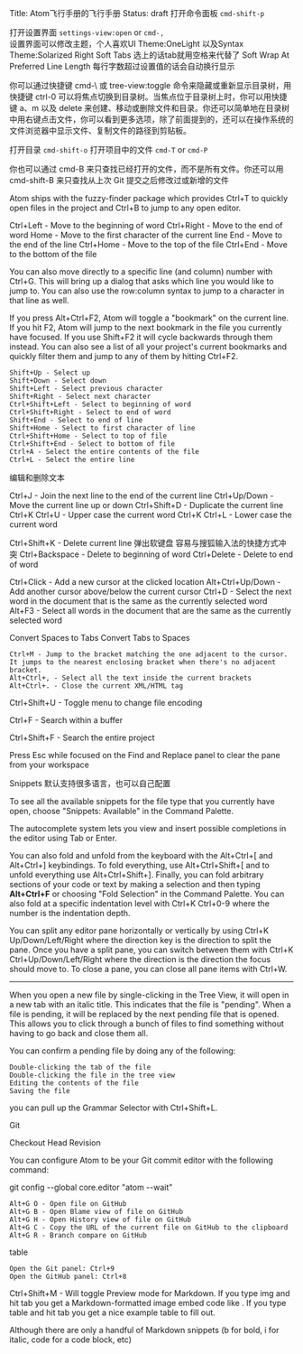 Title: Atom飞行手册的飞行手册
Status: draft
打开命令面板 `cmd-shift-p`

打开设置界面 `settings-view:open` or `cmd-,`  
设置界面可以修改主题，个人喜欢UI Theme:OneLight 以及Syntax Theme:Solarized Right
Soft Tabs 选上的话tab就用空格来代替了
Soft Wrap At Preferred Line Length 每行字数超过设置值的话会自动换行显示

你可以通过快捷键 cmd-\ 或 tree-view:toggle 命令来隐藏或重新显示目录树，用快捷键 ctrl-0 可以将焦点切换到目录树。当焦点位于目录树上时，你可以用快捷键 a、m 以及 delete 来创建、移动或删除文件和目录。你还可以简单地在目录树中用右键点击文件，你可以看到更多选项，除了前面提到的，还可以在操作系统的文件浏览器中显示文件、复制文件的路径到剪贴板。

打开目录 `cmd-shift-o`
打开项目中的文件  `cmd-T` or `cmd-P`

你也可以通过 cmd-B 来只查找已经打开的文件，而不是所有文件。你还可以用 cmd-shift-B
来只查找从上次 Git 提交之后修改过或新增的文件

Atom ships with the fuzzy-finder package which provides Ctrl+T to quickly open files in the project and Ctrl+B to jump to any open editor.

Ctrl+Left - Move to the beginning of word
Ctrl+Right - Move to the end of word
Home - Move to the first character of the current line
End - Move to the end of the line
Ctrl+Home - Move to the top of the file
Ctrl+End - Move to the bottom of the file

You can also move directly to a specific line (and column) number with Ctrl+G. This will bring up a dialog that asks which line you would like to jump to. You can also use the row:column syntax to jump to a character in that line as well.

If you press Alt+Ctrl+F2, Atom will toggle a "bookmark" on the current line.
If you hit F2, Atom will jump to the next bookmark in the file you currently have focused. If you use Shift+F2 it will cycle backwards through them instead.
You can also see a list of all your project's current bookmarks and quickly filter them and jump to any of them by hitting Ctrl+F2.


    Shift+Up - Select up
    Shift+Down - Select down
    Shift+Left - Select previous character
    Shift+Right - Select next character
    Ctrl+Shift+Left - Select to beginning of word
    Ctrl+Shift+Right - Select to end of word
    Shift+End - Select to end of line
    Shift+Home - Select to first character of line
    Ctrl+Shift+Home - Select to top of file
    Ctrl+Shift+End - Select to bottom of file
    Ctrl+A - Select the entire contents of the file
    Ctrl+L - Select the entire line

编辑和删除文本

Ctrl+J - Join the next line to the end of the current line
Ctrl+Up/Down - Move the current line up or down
Ctrl+Shift+D - Duplicate the current line
Ctrl+K Ctrl+U - Upper case the current word
Ctrl+K Ctrl+L - Lower case the current word

Ctrl+Shift+K - Delete current line   弹出软键盘  容易与搜狐输入法的快捷方式冲突
Ctrl+Backspace - Delete to beginning of word
Ctrl+Delete - Delete to end of word


Ctrl+Click - Add a new cursor at the clicked location
Alt+Ctrl+Up/Down - Add another cursor above/below the current cursor
Ctrl+D - Select the next word in the document that is the same as the currently selected word
Alt+F3 - Select all words in the document that are the same as the currently selected word


Convert Spaces to Tabs
Convert Tabs to Spaces


    Ctrl+M - Jump to the bracket matching the one adjacent to the cursor. It jumps to the nearest enclosing bracket when there's no adjacent bracket.
    Alt+Ctrl+, - Select all the text inside the current brackets
    Alt+Ctrl+. - Close the current XML/HTML tag

Ctrl+Shift+U - Toggle menu to change file encoding

Ctrl+F - Search within a buffer

Ctrl+Shift+F - Search the entire project

Press Esc while focused on the Find and Replace panel to clear the pane from your workspace

Snippets 默认支持很多语言，也可以自己配置

To see all the available snippets for the file type that you currently have open, choose "Snippets: Available" in the Command Palette.

The autocomplete system lets you view and insert possible completions in the editor using Tab or Enter.



You can also fold and unfold from the keyboard with the Alt+Ctrl+[ and Alt+Ctrl+] keybindings.
To fold everything, use Alt+Ctrl+Shift+[ and to unfold everything use Alt+Ctrl+Shift+].
Finally, you can fold arbitrary sections of your code or text by making a selection and then typing ********Alt+Ctrl+F******** or choosing "Fold Selection" in the Command Palette.
You can also fold at a specific indentation level with Ctrl+K Ctrl+0-9 where the number is the indentation depth.


You can split any editor pane horizontally or vertically by using Ctrl+K Up/Down/Left/Right where the direction key is the direction to split the pane. Once you have a split pane, you can switch between them with Ctrl+K Ctrl+Up/Down/Left/Right where the direction is the direction the focus should move to.
To close a pane, you can close all pane items with Ctrl+W.

***
When you open a new file by single-clicking in the Tree View, it will open in a new tab with an italic title. This indicates that the file is "pending". When a file is pending, it will be replaced by the next pending file that is opened. This allows you to click through a bunch of files to find something without having to go back and close them all.

You can confirm a pending file by doing any of the following:

    Double-clicking the tab of the file
    Double-clicking the file in the tree view
    Editing the contents of the file
    Saving the file


 you can pull up the Grammar Selector with Ctrl+Shift+L.



 Git

 Checkout Head Revision


 You can configure Atom to be your Git commit editor with the following command:

git config --global core.editor "atom --wait"


    Alt+G O - Open file on GitHub
    Alt+G B - Open Blame view of file on GitHub
    Alt+G H - Open History view of file on GitHub
    Alt+G C - Copy the URL of the current file on GitHub to the clipboard
    Alt+G R - Branch compare on GitHub

table


    Open the Git panel: Ctrl+9
    Open the GitHub panel: Ctrl+8


Ctrl+Shift+M - Will toggle Preview mode for Markdown.
If you type img and hit tab you get a Markdown-formatted image embed code like ![](). If you type table and hit tab you get a nice example table to fill out.

Although there are only a handful of Markdown snippets (b for bold, i for italic, code for a code block, etc)
